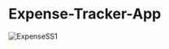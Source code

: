 # Expense-Tracker-App

![ExpenseSS1](https://github.com/Harsh5488/Expense-Tracker-App/assets/95761669/2c308c4d-956b-433a-b0eb-1715949647e0)
